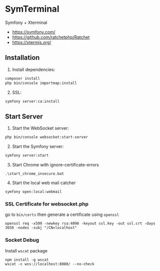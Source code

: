 # SymTerminal
Symfony + Xterminal
- https://symfony.com/
- https://github.com/ratchetphp/Ratchet
- https://xtermjs.org/


## Installation
1. Install dependencies:
```bash
composer install
php bin/console importmap:install
```

2. SSL:
```bash
symfony server:ca:install
```

## Start Server
1. Start the WebSocket server:
```bash
php bin/console websocket:start-server
```

2. Start the Symfony server:
```bash
symfony server:start
```

3. Start Chrome with ignore-certificate-errors
```
.\start_chrome_insecure.bat
```

4. Start the local web mail catcher 
```
symfony open:local:webmail
```

### SSL Certificate for websocket.php
go to `bin/certs` then generate a certificate using `openssl`
```
openssl req -x509 -newkey rsa:4096 -keyout ssl.key -out ssl.crt -days 3650 -nodes -subj "/CN=localhost"
```

### Socket Debug
Install `wscat` package 
```
npm install -g wscat
wscat -c wss://localhost:8080/ --no-check
```